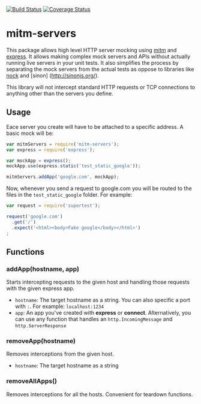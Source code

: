 [![Build Status](https://travis-ci.org/nice-shot/node-mitm-servers.svg?branch=master)](https://travis-ci.org/nice-shot/node-mitm-servers)
[![Coverage Status](https://coveralls.io/repos/nice-shot/node-mitm-servers/badge.svg?branch=master)](https://coveralls.io/r/nice-shot/node-mitm-servers?branch=master)

# mitm-servers
This package allows high level HTTP server mocking using [mitm](https://github.com/moll/node-mitm)
and [express](http://expressjs.com/). It allows making complex mock servers and APIs without actually
running live servers in your unit tests. It also simplifies the process by separating the mock servers
from the actual tests as oppose to libraries like [nock](https://github.com/pgte/nock) and [sinon]
(http://sinonjs.org/).

This library will not intercept standard HTTP requests or TCP connections to anything other than the 
servers you define.

## Usage
Eace server you create will have to be attached to a specific address. A basic mock will be:
```js
var mitmServers = require('mitm-servers');
var express = require('express');

var mockApp = express();
mockApp.use(express.static('test_static_google'));

mitmServers.addApp('google.com', mockApp);
```
Now, whenever you send a request to google.com you will be routed to the files in the `test_static_google`
folder. For example:
```js
var request = require('supertest');

request('google.com')
  .get('/')
  .expect('<html><body>Fake google</body></html>')
;
```

## Functions
### addApp(hostname, app)
Starts intercepting requests to the given host and handling those requests with the given express app.
* `hostname`: The target hostname as a string. You can also specific a port with `:`.
  For example: `localhost:1234`
* `app`: An app you've created with **express** or **connect**. Alternatively, you can use any function
  that handles an `http.IncomingMessage` and `http.ServerResponse`

### removeApp(hostname)
Removes interceptions from the given host.
* `hostname`: The target hostname as a string

### removeAllApps()
Removes interceptions for all the hosts. Convenient for teardown functions.
